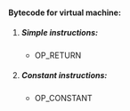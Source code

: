 #### Bytecode for virtual machine:

1. ##### Simple instructions:
    * OP_RETURN

1. ##### Constant instructions:
    * OP_CONSTANT